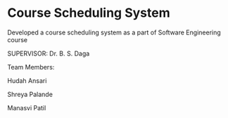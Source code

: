 # Course Scheduling System

Developed a course scheduling system as a part of Software Engineering course

SUPERVISOR: Dr. B. S. Daga

Team Members:

Hudah Ansari 

Shreya Palande 

Manasvi Patil 
